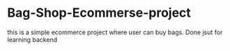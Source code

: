 # Bag-Shop-Ecommerse-project
this is a simple ecommerce project where user can buy bags. Done jsut for learning backend 
